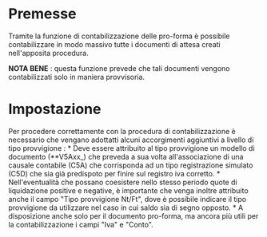 # Premesse

Tramite la funzione di contabilizzazione delle pro-forma è possibile contabilizzare in modo massivo tutte i documenti di attesa creati nell'apposita procedura.

**NOTA BENE** :  questa funzione prevede che tali documenti vengono contabilizzati solo in maniera provvisoria.

# Impostazione

Per procedere correttamente con la procedura di contabilizzazione è necessario che vengano adottatti alcuni accorgimenti aggiuntivi a livello di tipo provvigione : 
\* Deve essere attribuito al tipo provvigione un modello di documento (**V5Axx_) che preveda a sua volta all'associazione di una causale contabile (C5A) che corrisponda ad un tipo registrazione simulato (C5D) che sia già predispoto per finire sul registro iva corretto.
\* Nell'eventualità che possano coesistere nello stesso periodo quote di liquidazione positive e negative, è importante che venga inoltre attribuito anche il campo "Tipo provvigione Nt/Ft", dove è possibile indicare il tipo provvigione da utilizzare nel caso in cui saldo sia di segno opposto.
\* A disposizione anche solo per il documento pro-forma, ma ancora più utili per la contabilizzazione i campi "Iva" e "Conto".

